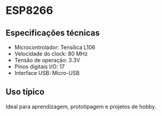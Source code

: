 # ESP8266

## Especificações técnicas

- Microcontrolador: Tensilica L106
- Velocidade do clock: 80 MHz
- Tensão de operação: 3.3V
- Pinos digitais I/O: 17
- Interface USB: Micro-USB

## Uso típico

Ideal para aprendizagem, prototipagem e projetos de hobby.
